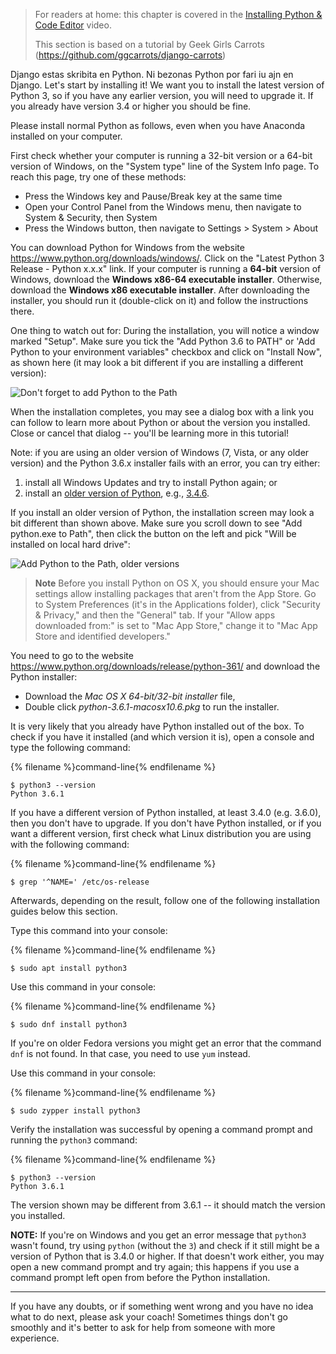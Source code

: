 > For readers at home: this chapter is covered in the [Installing Python & Code Editor](https://www.youtube.com/watch?v=pVTaqzKZCdA) video.
> 
> This section is based on a tutorial by Geek Girls Carrots (https://github.com/ggcarrots/django-carrots)

Django estas skribita en Python. Ni bezonas Python por fari iu ajn en Django. Let's start by installing it! We want you to install the latest version of Python 3, so if you have any earlier version, you will need to upgrade it. If you already have version 3.4 or higher you should be fine.

Please install normal Python as follows, even when you have Anaconda installed on your computer.

<!--sec data-title="Install Python: Windows" data-id="python_windows" data-collapse=true ces-->

First check whether your computer is running a 32-bit version or a 64-bit version of Windows, on the "System type" line of the System Info page. To reach this page, try one of these methods:

* Press the Windows key and Pause/Break key at the same time
* Open your Control Panel from the Windows menu, then navigate to System & Security, then System
* Press the Windows button, then navigate to Settings > System > About

You can download Python for Windows from the website https://www.python.org/downloads/windows/. Click on the "Latest Python 3 Release - Python x.x.x" link. If your computer is running a **64-bit** version of Windows, download the **Windows x86-64 executable installer**. Otherwise, download the **Windows x86 executable installer**. After downloading the installer, you should run it (double-click on it) and follow the instructions there.

One thing to watch out for: During the installation, you will notice a window marked "Setup". Make sure you tick the "Add Python 3.6 to PATH" or 'Add Python to your environment variables" checkbox and click on "Install Now", as shown here (it may look a bit different if you are installing a different version):

![Don't forget to add Python to the Path](../python_installation/images/python-installation-options.png)

When the installation completes, you may see a dialog box with a link you can follow to learn more about Python or about the version you installed. Close or cancel that dialog -- you'll be learning more in this tutorial!

Note: if you are using an older version of Windows (7, Vista, or any older version) and the Python 3.6.x installer fails with an error, you can try either:

1. install all Windows Updates and try to install Python again; or
2. install an [older version of Python](https://www.python.org/downloads/windows/), e.g., [3.4.6](https://www.python.org/downloads/release/python-346/).

If you install an older version of Python, the installation screen may look a bit different than shown above. Make sure you scroll down to see "Add python.exe to Path", then click the button on the left and pick "Will be installed on local hard drive":

![Add Python to the Path, older versions](../python_installation/images/add_python_to_windows_path.png)

<!--endsec-->

<!--sec data-title="Install Python: OS X" data-id="python_OSX"
data-collapse=true ces-->

> **Note** Before you install Python on OS X, you should ensure your Mac settings allow installing packages that aren't from the App Store. Go to System Preferences (it's in the Applications folder), click "Security & Privacy," and then the "General" tab. If your "Allow apps downloaded from:" is set to "Mac App Store," change it to "Mac App Store and identified developers."

You need to go to the website https://www.python.org/downloads/release/python-361/ and download the Python installer:

* Download the *Mac OS X 64-bit/32-bit installer* file,
* Double click *python-3.6.1-macosx10.6.pkg* to run the installer.

<!--endsec-->

<!--sec data-title="Install Python: Linux" data-id="python_linux"
data-collapse=true ces-->

It is very likely that you already have Python installed out of the box. To check if you have it installed (and which version it is), open a console and type the following command:

{% filename %}command-line{% endfilename %}

    $ python3 --version
    Python 3.6.1
    

If you have a different version of Python installed, at least 3.4.0 (e.g. 3.6.0), then you don't have to upgrade. If you don't have Python installed, or if you want a different version, first check what Linux distribution you are using with the following command:

{% filename %}command-line{% endfilename %}

    $ grep '^NAME=' /etc/os-release
    

Afterwards, depending on the result, follow one of the following installation guides below this section.

<!--endsec-->

<!--sec data-title="Install Python: Debian or Ubuntu" data-id="python_debian" data-collapse=true ces-->

Type this command into your console:

{% filename %}command-line{% endfilename %}

    $ sudo apt install python3
    

<!--endsec-->

<!--sec data-title="Install Python: Fedora" data-id="python_fedora"
data-collapse=true ces-->

Use this command in your console:

{% filename %}command-line{% endfilename %}

    $ sudo dnf install python3
    

If you're on older Fedora versions you might get an error that the command `dnf` is not found. In that case, you need to use `yum` instead.

<!--endsec-->

<!--sec data-title="Install Python: openSUSE" data-id="python_openSUSE"
data-collapse=true ces-->

Use this command in your console:

{% filename %}command-line{% endfilename %}

    $ sudo zypper install python3
    

<!--endsec-->

Verify the installation was successful by opening a command prompt and running the `python3` command:

{% filename %}command-line{% endfilename %}

    $ python3 --version
    Python 3.6.1
    

The version shown may be different from 3.6.1 -- it should match the version you installed.

**NOTE:** If you're on Windows and you get an error message that `python3` wasn't found, try using `python` (without the `3`) and check if it still might be a version of Python that is 3.4.0 or higher. If that doesn't work either, you may open a new command prompt and try again; this happens if you use a command prompt left open from before the Python installation.

* * *

If you have any doubts, or if something went wrong and you have no idea what to do next, please ask your coach! Sometimes things don't go smoothly and it's better to ask for help from someone with more experience.